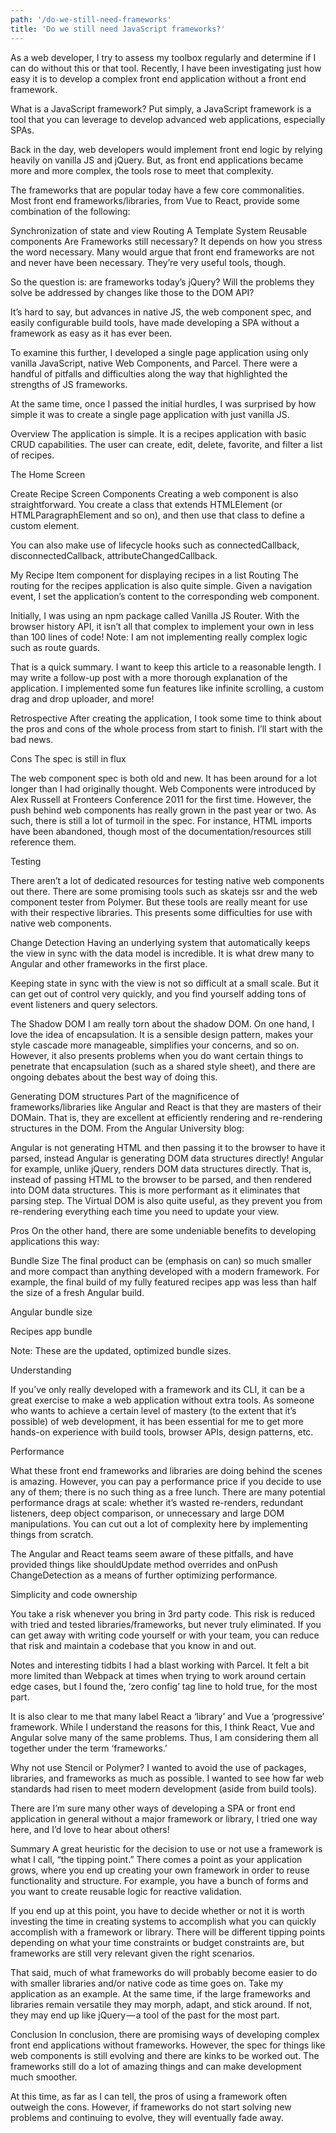 ```yaml
---
path: '/do-we-still-need-frameworks'
title: 'Do we still need JavaScript frameworks?'
---
```


As a web developer, I try to assess my toolbox regularly and determine if I can do without this or that tool. Recently, I have been investigating just how easy it is to develop a complex front end application without a front end framework.

What is a JavaScript framework?
Put simply, a JavaScript framework is a tool that you can leverage to develop advanced web applications, especially SPAs.

Back in the day, web developers would implement front end logic by relying heavily on vanilla JS and jQuery. But, as front end applications became more and more complex, the tools rose to meet that complexity.

The frameworks that are popular today have a few core commonalities. Most front end frameworks/libraries, from Vue to React, provide some combination of the following:

Synchronization of state and view
Routing
A Template System
Reusable components
Are Frameworks still necessary?
It depends on how you stress the word necessary. Many would argue that front end frameworks are not and never have been necessary. They’re very useful tools, though.

So the question is: are frameworks today’s jQuery? Will the problems they solve be addressed by changes like those to the DOM API?

It’s hard to say, but advances in native JS, the web component spec, and easily configurable build tools, have made developing a SPA without a framework as easy as it has ever been.

To examine this further, I developed a single page application using only vanilla JavaScript, native Web Components, and Parcel. There were a handful of pitfalls and difficulties along the way that highlighted the strengths of JS frameworks.

At the same time, once I passed the initial hurdles, I was surprised by how simple it was to create a single page application with just vanilla JS.

Overview
The application is simple. It is a recipes application with basic CRUD capabilities. The user can create, edit, delete, favorite, and filter a list of recipes.

The Home Screen

Create Recipe Screen
Components
Creating a web component is also straightforward. You create a class that extends HTMLElement (or HTMLParagraphElement and so on), and then use that class to define a custom element.

You can also make use of lifecycle hooks such as connectedCallback, disconnectedCallback, attributeChangedCallback.

My Recipe Item component for displaying recipes in a list
Routing
The routing for the recipes application is also quite simple. Given a navigation event, I set the application’s content to the corresponding web component.

Initially, I was using an npm package called Vanilla JS Router. With the browser history API, it isn’t all that complex to implement your own in less than 100 lines of code! Note: I am not implementing really complex logic such as route guards.

That is a quick summary. I want to keep this article to a reasonable length. I may write a follow-up post with a more thorough explanation of the application. I implemented some fun features like infinite scrolling, a custom drag and drop uploader, and more!

Retrospective
After creating the application, I took some time to think about the pros and cons of the whole process from start to finish. I’ll start with the bad news.

Cons
The spec is still in flux

The web component spec is both old and new. It has been around for a lot longer than I had originally thought. Web Components were introduced by Alex Russell at Fronteers Conference 2011 for the first time. However, the push behind web components has really grown in the past year or two. As such, there is still a lot of turmoil in the spec. For instance, HTML imports have been abandoned, though most of the documentation/resources still reference them.

Testing

There aren’t a lot of dedicated resources for testing native web components out there. There are some promising tools such as skatejs ssr and the web component tester from Polymer. But these tools are really meant for use with their respective libraries. This presents some difficulties for use with native web components.

Change Detection
Having an underlying system that automatically keeps the view in sync with the data model is incredible. It is what drew many to Angular and other frameworks in the first place.

Keeping state in sync with the view is not so difficult at a small scale. But it can get out of control very quickly, and you find yourself adding tons of event listeners and query selectors.

The Shadow DOM
I am really torn about the shadow DOM. On one hand, I love the idea of encapsulation. It is a sensible design pattern, makes your style cascade more manageable, simplifies your concerns, and so on. However, it also presents problems when you do want certain things to penetrate that encapsulation (such as a shared style sheet), and there are ongoing debates about the best way of doing this.

Generating DOM structures
Part of the magnificence of frameworks/libraries like Angular and React is that they are masters of their DOMain. That is, they are excellent at efficiently rendering and re-rendering structures in the DOM. From the Angular University blog:

Angular is not generating HTML and then passing it to the browser to have it parsed, instead Angular is generating DOM data structures directly!
Angular for example, unlike jQuery, renders DOM data structures directly. That is, instead of passing HTML to the browser to be parsed, and then rendered into DOM data structures. This is more performant as it eliminates that parsing step. The Virtual DOM is also quite useful, as they prevent you from re-rendering everything each time you need to update your view.

Pros
On the other hand, there are some undeniable benefits to developing applications this way:

Bundle Size
The final product can be (emphasis on can) so much smaller and more compact than anything developed with a modern framework. For example, the final build of my fully featured recipes app was less than half the size of a fresh Angular build.

Angular bundle size

Recipes app bundle

Note: These are the updated, optimized bundle sizes.

Understanding

If you’ve only really developed with a framework and its CLI, it can be a great exercise to make a web application without extra tools. As someone who wants to achieve a certain level of mastery (to the extent that it’s possible) of web development, it has been essential for me to get more hands-on experience with build tools, browser APIs, design patterns, etc.

Performance

What these front end frameworks and libraries are doing behind the scenes is amazing. However, you can pay a performance price if you decide to use any of them; there is no such thing as a free lunch. There are many potential performance drags at scale: whether it’s wasted re-renders, redundant listeners, deep object comparison, or unnecessary and large DOM manipulations. You can cut out a lot of complexity here by implementing things from scratch.

The Angular and React teams seem aware of these pitfalls, and have provided things like shouldUpdate method overrides and onPush ChangeDetection as a means of further optimizing performance.

Simplicity and code ownership

You take a risk whenever you bring in 3rd party code. This risk is reduced with tried and tested libraries/frameworks, but never truly eliminated. If you can get away with writing code yourself or with your team, you can reduce that risk and maintain a codebase that you know in and out.

Notes and interesting tidbits
I had a blast working with Parcel. It felt a bit more limited than Webpack at times when trying to work around certain edge cases, but I found the, ‘zero config’ tag line to hold true, for the most part.

It is also clear to me that many label React a ‘library’ and Vue a ‘progressive’ framework. While I understand the reasons for this, I think React, Vue and Angular solve many of the same problems. Thus, I am considering them all together under the term ‘frameworks.’

Why not use Stencil or Polymer? I wanted to avoid the use of packages, libraries, and frameworks as much as possible. I wanted to see how far web standards had risen to meet modern development (aside from build tools).

There are I’m sure many other ways of developing a SPA or front end application in general without a major framework or library, I tried one way here, and I’d love to hear about others!

Summary
A great heuristic for the decision to use or not use a framework is what I call, “the tipping point.” There comes a point as your application grows, where you end up creating your own framework in order to reuse functionality and structure. For example, you have a bunch of forms and you want to create reusable logic for reactive validation.

If you end up at this point, you have to decide whether or not it is worth investing the time in creating systems to accomplish what you can quickly accomplish with a framework or library. There will be different tipping points depending on what your time constraints or budget constraints are, but frameworks are still very relevant given the right scenarios.

That said, much of what frameworks do will probably become easier to do with smaller libraries and/or native code as time goes on. Take my application as an example. At the same time, if the large frameworks and libraries remain versatile they may morph, adapt, and stick around. If not, they may end up like jQuery — a tool of the past for the most part.

Conclusion
In conclusion, there are promising ways of developing complex front end applications without frameworks. However, the spec for things like web components is still evolving and there are kinks to be worked out. The frameworks still do a lot of amazing things and can make development much smoother.

At this time, as far as I can tell, the pros of using a framework often outweigh the cons. However, if frameworks do not start solving new problems and continuing to evolve, they will eventually fade away.
